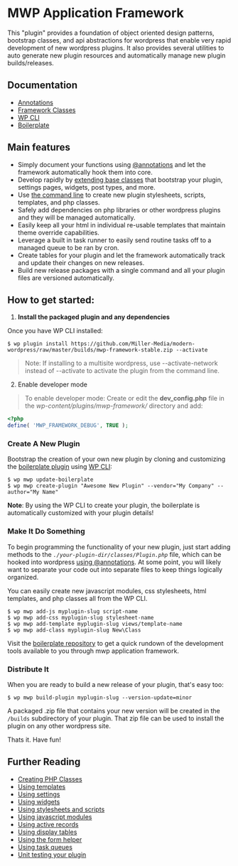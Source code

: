 MWP Application Framework
==================================

This "plugin" provides a foundation of object oriented design patterns, bootstrap classes, and api abstractions for wordpress that enable very rapid development of new wordpress plugins. It also provides several utilities to auto generate new plugin resources and automatically manage new plugin builds/releases.

## Documentation

- [Annotations](https://github.com/Miller-Media/modern-wordpress/wiki/@Annotations)
- [Framework Classes](https://github.com/Miller-Media/modern-wordpress/wiki)
- [WP CLI](https://github.com/Miller-Media/modern-wordpress/wiki/WP-CLI)
- [Boilerplate](https://github.com/Miller-Media/wp-plugin-boilerplate)

## Main features

* Simply document your functions using [@annotations](https://github.com/Miller-Media/modern-wordpress/wiki/@Annotations) and let the framework automatically hook them into core.
* Develop rapidly by [extending base classes](https://github.com/Miller-Media/wp-plugin-boilerplate) that bootstrap your plugin, settings pages, widgets, post types, and more.
* Use [the command line](https://github.com/Miller-Media/modern-wordpress/wiki/WP-CLI) to create new plugin stylesheets, scripts, templates, and php classes.
* Safely add dependencies on php libraries or other wordpress plugins and they will be managed automatically.
* Easily keep all your html in individual re-usable templates that maintain theme override capabilities.
* Leverage a built in task runner to easily send routine tasks off to a managed queue to be ran by cron.
* Create tables for your plugin and let the framework automatically track and update their changes on new releases.
* Build new release packages with a single command and all your plugin files are versioned automatically.

## How to get started:

1) **Install the packaged plugin and any dependencies**

Once you have WP CLI installed:
```
$ wp plugin install https://github.com/Miller-Media/modern-wordpress/raw/master/builds/mwp-framework-stable.zip --activate
```
> Note: If installing to a multisite wordpress, use --activate-network instead of --activate to activate the plugin from the command line.

2) Enable developer mode 

> To enable developer mode: Create or edit the **dev_config.php** file in the *wp-content/plugins/mwp-framework/* directory and add:
```php
<?php
define( 'MWP_FRAMEWORK_DEBUG', TRUE );
```

### Create A New Plugin
Bootstrap the creation of your own new plugin by cloning and customizing the [boilerplate plugin](https://github.com/Miller-Media/wp-plugin-boilerplate) using [WP CLI](https://wp-cli.org/):
```
$ wp mwp update-boilerplate
$ wp mwp create-plugin "Awesome New Plugin" --vendor="My Company" --author="My Name"
```
**Note**: By using the WP CLI to create your plugin, the boilerplate is automatically customized with your plugin details!

### Make It Do Something
To begin programming the functionality of your new plugin, just start adding methods to the *`./your-plugin-dir/classes/Plugin.php`* file, which can be hooked into wordpress [using @annotations](https://github.com/Miller-Media/modern-wordpress/wiki/@Annotations). At some point, you will likely want to separate your code out into separate files to keep things logically organized.

You can easily create new javascript modules, css stylesheets, html templates, and php classes all from the WP CLI.
```
$ wp mwp add-js myplugin-slug script-name
$ wp mwp add-css myplugin-slug stylesheet-name
$ wp mwp add-template myplugin-slug views/template-name
$ wp mwp add-class myplugin-slug New\Class
```

Visit the [boilerplate repository](https://github.com/Miller-Media/wp-plugin-boilerplate) to get a quick rundown of the development tools available to you through mwp application framework.

### Distribute It
When you are ready to build a new release of your plugin, that's easy too:

```
$ wp mwp build-plugin myplugin-slug --version-update=minor
```
A packaged .zip file that contains your new version will be created in the `/builds` subdirectory of your plugin. That zip file can be used to install the plugin on any other wordpress site.

Thats it. Have fun!

## Further Reading

* [Creating PHP Classes](https://github.com/Miller-Media/wp-plugin-boilerplate/blob/master/README.md#php-classes)
* [Using templates](https://github.com/Miller-Media/wp-plugin-boilerplate/blob/master/README.md#html-templating)
* [Using settings](https://github.com/Miller-Media/wp-plugin-boilerplate/blob/master/README.md#plugin-settings)
* [Using widgets](https://github.com/Miller-Media/wp-plugin-boilerplate/blob/master/README.md#widgets)
* [Using stylesheets and scripts](https://github.com/Miller-Media/wp-plugin-boilerplate/blob/master/README.md#stylesheets-and-scripts)
* [Using javascript modules](https://github.com/Miller-Media/wp-plugin-boilerplate/blob/master/README.md#javascript-module-programming)
* [Using active records](https://github.com/Miller-Media/wp-plugin-boilerplate/blob/master/README.md#database-records)
* [Using display tables](https://github.com/Miller-Media/wp-plugin-boilerplate/blob/master/README.md#active-record-display-tables)
* [Using the form helper](https://github.com/Miller-Media/wp-plugin-boilerplate/blob/master/README.md#form-helper)
* [Using task queues](https://github.com/Miller-Media/wp-plugin-boilerplate/blob/master/README.md#task-queues)
* [Unit testing your plugin](https://github.com/Miller-Media/wp-plugin-boilerplate/blob/master/README.md#testing-your-plugin)
